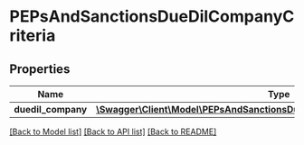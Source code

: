 # PEPsAndSanctionsDueDilCompanyCriteria

## Properties
Name | Type | Description | Notes
------------ | ------------- | ------------- | -------------
**duedil_company** | [**\Swagger\Client\Model\PEPsAndSanctionsDueDilCompanyCriteriaDuedilCompany**](PEPsAndSanctionsDueDilCompanyCriteriaDuedilCompany.md) |  | [optional] 

[[Back to Model list]](../README.md#documentation-for-models) [[Back to API list]](../README.md#documentation-for-api-endpoints) [[Back to README]](../README.md)


